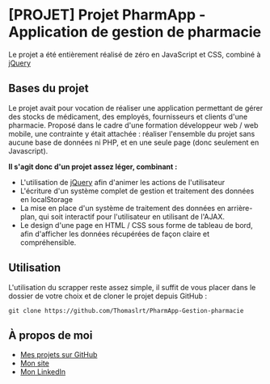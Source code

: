 #  [PROJET] Projet PharmApp - Application de gestion de pharmacie

Le projet a été entièrement réalisé de zéro en JavaScript et CSS, combiné à [jQuery](https://jquery.com/download/)

## Bases du projet

Le projet avait pour vocation de réaliser une application permettant de gérer des stocks de médicament, des employés, fournisseurs et clients d'une pharmacie. Proposé dans le cadre d'une formation développeur web / web mobile, une contrainte y était attachée : réaliser l'ensemble du projet sans aucune base de données ni PHP, et en une seule page (donc seulement en Javascript).

**Il s'agit donc d'un projet assez léger, combinant :**
- L'utilisation de [jQuery](https://jquery.com/download/) afin d'animer les actions de l'utilisateur
- L'écriture d'un système complet de gestion et traitement des données en localStorage
- La mise en place d'un système de traitement des données  en arrière-plan, qui soit interactif pour l'utilisateur en utilisant de l'AJAX.
- Le design d'une page en HTML / CSS sous forme de tableau de bord, afin d'afficher les données récupérées de façon claire et compréhensible.

## Utilisation

L'utilisation du scrapper reste assez simple, il suffit de vous placer dans le dossier de votre choix et de cloner le projet depuis GitHub :

    git clone https://github.com/Thomaslrt/PharmApp-Gestion-pharmacie
    



## À propos de moi
- [Mes projets sur GitHub](https://github.com/Thomaslrt) 
- [Mon site](https://thomaslrt.fr/) 
- [Mon LinkedIn](https://www.linkedin.com/in/thomas-laurent-432271173/)
